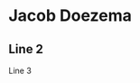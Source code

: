 <html>
 
<head>
  <h1>Jacob Doezema</h1>
</head> 
  
<body>
  <h2>Line 2</h2>
  <p>Line 3</p>
</body>
</html>
